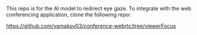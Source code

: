 This repo is for the AI model to redirect eye gaze. To integrate with the web conferencing application, clone the following repo:

https://github.com/yamakov03/conference-webrtc/tree/viewerFocus
